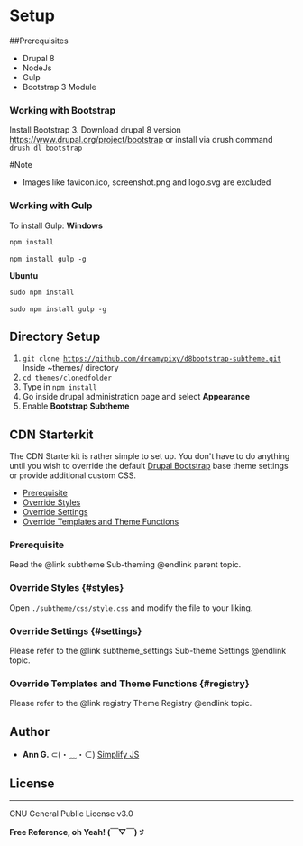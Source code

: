<!-- @file Instructions on how to sub-theme the Drupal Bootstrap base theme using the CDN Starterkit. -->
<!-- @defgroup subtheme_cdn -->
<!-- @ingroup subtheme -->

# Setup
##Prerequisites
* Drupal 8
* NodeJs
* Gulp
* Bootstrap 3 Module

### Working with Bootstrap
Install Bootstrap 3. Download drupal 8 version https://www.drupal.org/project/bootstrap or install via drush command <code>drush dl bootstrap</code>

#Note
* Images like favicon.ico, screenshot.png and logo.svg are excluded

### Working with Gulp
To install Gulp:
**Windows**
<pre>
<code>npm install</code><br>
<code>npm install gulp -g</code>
</pre>
**Ubuntu**
<pre>
<code>sudo npm install</code><br>
<code>sudo npm install gulp -g</code>
</pre>

## Directory Setup
1. <code>git clone https://github.com/dreamypixy/d8bootstrap-subtheme.git</code>
Inside ~themes/ directory
2. <code>cd themes/clonedfolder</code>
3. Type in <code>npm install</code>
4. Go inside drupal administration page and select **Appearance**
5. Enable **Bootstrap Subtheme**

## CDN Starterkit

The CDN Starterkit is rather simple to set up. You don't have to do anything
until you wish to override the default [Drupal Bootstrap] base theme settings
or provide additional custom CSS.

- [Prerequisite](#prerequisite)
- [Override Styles](#styles)
- [Override Settings](#settings)
- [Override Templates and Theme Functions](#registry)

### Prerequisite
Read the @link subtheme Sub-theming @endlink parent topic.

### Override Styles {#styles}
Open `./subtheme/css/style.css` and modify the file to your liking.

### Override Settings {#settings}
Please refer to the @link subtheme_settings Sub-theme Settings @endlink topic.

### Override Templates and Theme Functions {#registry}
Please refer to the @link registry Theme Registry @endlink topic.

[Drupal Bootstrap]: https://www.drupal.org/project/bootstrap
[Bootstrap Framework]: http://getbootstrap.com
[jsDelivr CDN]: http://www.jsdelivr.com


## Author
* **Ann G.** ⊂(・﹏・⊂) [Simplify JS](http://simplifyjs.com)


## License
----
GNU General Public License v3.0

**Free Reference, oh Yeah! (￣▽￣)ゞ**
